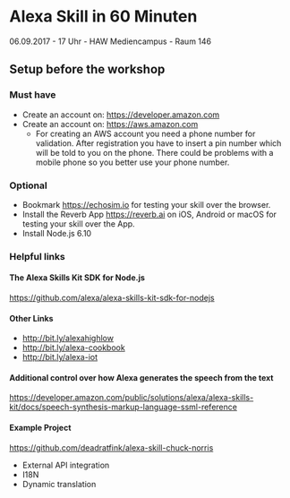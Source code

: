 # Alexa Skill in 60 Minuten
06.09.2017 - 17 Uhr - HAW Mediencampus - Raum 146

## Setup before the workshop
### Must have
* Create an account on: https://developer.amazon.com
* Create an account on: https://aws.amazon.com
  * For creating an AWS account you need a phone number for validation. After registration you have to insert a pin number which will be told to you on the phone. There could be problems with a mobile phone so you better use your phone number.

### Optional
* Bookmark https://echosim.io for testing your skill over the browser.
* Install the Reverb App https://reverb.ai on iOS, Android or macOS for testing your skill over the App.
* Install Node.js 6.10

### Helpful links

#### The Alexa Skills Kit SDK for Node.js
https://github.com/alexa/alexa-skills-kit-sdk-for-nodejs

#### Other Links
- http://bit.ly/alexahighlow
- http://bit.ly/alexa-cookbook
- http://bit.ly/alexa-iot

#### Additional control over how Alexa generates the speech from the text
https://developer.amazon.com/public/solutions/alexa/alexa-skills-kit/docs/speech-synthesis-markup-language-ssml-reference

#### Example Project
https://github.com/deadratfink/alexa-skill-chuck-norris
- External API integration
- I18N
- Dynamic translation
